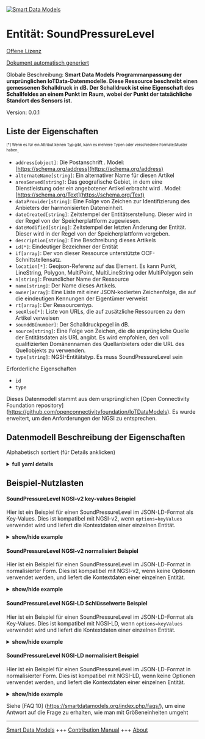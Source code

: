 <!-- 10-Header -->  
[![Smart Data Models](https://smartdatamodels.org/wp-content/uploads/2022/01/SmartDataModels_logo.png "Logo")](https://smartdatamodels.org)  
Entität: SoundPressureLevel  
===========================<!-- /10-Header -->  
<!-- 15-License -->  
[Offene Lizenz](https://github.com/smart-data-models//dataModel.OCF/blob/master/SoundPressureLevel/LICENSE.md)  
[Dokument automatisch generiert](https://docs.google.com/presentation/d/e/2PACX-1vTs-Ng5dIAwkg91oTTUdt8ua7woBXhPnwavZ0FxgR8BsAI_Ek3C5q97Nd94HS8KhP-r_quD4H0fgyt3/pub?start=false&loop=false&delayms=3000#slide=id.gb715ace035_0_60)  
<!-- /15-License -->  
<!-- 20-Description -->  
Globale Beschreibung: **Smart Data Models Programmanpassung der ursprünglichen IoTData-Datenmodelle. Diese Ressource beschreibt einen gemessenen Schalldruck in dB.  Der Schalldruck ist eine Eigenschaft des Schallfeldes an einem Punkt im Raum, wobei der Punkt der tatsächliche Standort des Sensors ist.**  
Version: 0.0.1  
<!-- /20-Description -->  
<!-- 30-PropertiesList -->  

## Liste der Eigenschaften  

<sup><sub>[*] Wenn es für ein Attribut keinen Typ gibt, kann es mehrere Typen oder verschiedene Formate/Muster haben</sub></sup>.  
- `address[object]`: Die Postanschrift  . Model: [https://schema.org/address](https://schema.org/address)- `alternateName[string]`: Ein alternativer Name für diesen Artikel  - `areaServed[string]`: Das geografische Gebiet, in dem eine Dienstleistung oder ein angebotener Artikel erbracht wird  . Model: [https://schema.org/Text](https://schema.org/Text)- `dataProvider[string]`: Eine Folge von Zeichen zur Identifizierung des Anbieters der harmonisierten Dateneinheit.  - `dateCreated[string]`: Zeitstempel der Entitätserstellung. Dieser wird in der Regel von der Speicherplattform zugewiesen.  - `dateModified[string]`: Zeitstempel der letzten Änderung der Entität. Dieser wird in der Regel von der Speicherplattform vergeben.  - `description[string]`: Eine Beschreibung dieses Artikels  - `id[*]`: Eindeutiger Bezeichner der Entität  - `if[array]`: Der von dieser Ressource unterstützte OCF-Schnittstellensatz.  - `location[*]`: Geojson-Referenz auf das Element. Es kann Punkt, LineString, Polygon, MultiPoint, MultiLineString oder MultiPolygon sein  - `n[string]`: Freundlicher Name der Ressource  - `name[string]`: Der Name dieses Artikels.  - `owner[array]`: Eine Liste mit einer JSON-kodierten Zeichenfolge, die auf die eindeutigen Kennungen der Eigentümer verweist  - `rt[array]`: Der Ressourcentyp.  - `seeAlso[*]`: Liste von URLs, die auf zusätzliche Ressourcen zu dem Artikel verweisen  - `sounddB[number]`: Der Schalldruckpegel in dB.  - `source[string]`: Eine Folge von Zeichen, die die ursprüngliche Quelle der Entitätsdaten als URL angibt. Es wird empfohlen, den voll qualifizierten Domänennamen des Quellanbieters oder die URL des Quellobjekts zu verwenden.  - `type[string]`: NGSI-Entitätstyp. Es muss SoundPressureLevel sein  <!-- /30-PropertiesList -->  
<!-- 35-RequiredProperties -->  
Erforderliche Eigenschaften  
- `id`  - `type`  <!-- /35-RequiredProperties -->  
<!-- 40-RequiredProperties -->  
Dieses Datenmodell stammt aus dem ursprünglichen [Open Connectivity Foundation repository] (https://github.com/openconnectivityfoundation/IoTDataModels). Es wurde erweitert, um den Anforderungen der NGSI zu entsprechen.  
<!-- /40-RequiredProperties -->  
<!-- 50-DataModelHeader -->  
## Datenmodell Beschreibung der Eigenschaften  
Alphabetisch sortiert (für Details anklicken)  
<!-- /50-DataModelHeader -->  
<!-- 60-ModelYaml -->  
<details><summary><strong>full yaml details</strong></summary>    
```yaml  
SoundPressureLevel:    
  description: 'Smart Data Models Program adaptation of the original IoTData data Models. This Resource describes a measured sound pressure in dB.  The Sound pressure is a property of the sound field at a point in space where the point is the actual location of the sensor.'    
  properties:    
    address:    
      description: 'The mailing address'    
      properties:    
        addressCountry:    
          description: 'Property. The country. For example, Spain. Model:''https://schema.org/addressCountry'''    
          type: string    
        addressLocality:    
          description: 'Property. The locality in which the street address is, and which is in the region. Model:''https://schema.org/addressLocality'''    
          type: string    
        addressRegion:    
          description: 'Property. The region in which the locality is, and which is in the country. Model:''https://schema.org/addressRegion'''    
          type: string    
        postOfficeBoxNumber:    
          description: 'Property. The post office box number for PO box addresses. For example, 03578. Model:''https://schema.org/postOfficeBoxNumber'''    
          type: string    
        postalCode:    
          description: 'Property. The postal code. For example, 24004. Model:''https://schema.org/https://schema.org/postalCode'''    
          type: string    
        streetAddress:    
          description: 'Property. The street address. Model:''https://schema.org/streetAddress'''    
          type: string    
      type: object    
      x-ngsi:    
        model: https://schema.org/address    
        type: Property    
    alternateName:    
      description: 'An alternative name for this item'    
      type: string    
      x-ngsi:    
        type: Property    
    areaServed:    
      description: 'The geographic area where a service or offered item is provided'    
      type: string    
      x-ngsi:    
        model: https://schema.org/Text    
        type: Property    
    dataProvider:    
      description: 'A sequence of characters identifying the provider of the harmonised data entity.'    
      type: string    
      x-ngsi:    
        type: Property    
    dateCreated:    
      description: 'Entity creation timestamp. This will usually be allocated by the storage platform.'    
      format: date-time    
      type: string    
      x-ngsi:    
        type: Property    
    dateModified:    
      description: 'Timestamp of the last modification of the entity. This will usually be allocated by the storage platform.'    
      format: date-time    
      type: string    
      x-ngsi:    
        type: Property    
    description:    
      description: 'A description of this item'    
      type: string    
      x-ngsi:    
        type: Property    
    id:    
      anyOf: &soundpressurelevel_-_properties_-_owner_-_items_-_anyof    
        - description: 'Property. Identifier format of any NGSI entity'    
          maxLength: 256    
          minLength: 1    
          pattern: ^[\w\-\.\{\}\$\+\*\[\]`|~^@!,:\\]+$    
          type: string    
        - description: 'Property. Identifier format of any NGSI entity'    
          format: uri    
          type: string    
      description: 'Unique identifier of the entity'    
      x-ngsi:    
        type: Property    
    if:    
      description: 'The OCF Interface set supported by this Resource.'    
      items:    
        enum:    
          - oic.if.s    
          - oic.if.baseline    
        type: string    
      minItems: 2    
      readOnly: true    
      type: array    
      uniqueItems: true    
      x-ngsi:    
        type: Property    
    location:    
      description: 'Geojson reference to the item. It can be Point, LineString, Polygon, MultiPoint, MultiLineString or MultiPolygon'    
      oneOf:    
        - description: 'Geoproperty. Geojson reference to the item. Point'    
          properties:    
            bbox:    
              items:    
                type: number    
              minItems: 4    
              type: array    
            coordinates:    
              items:    
                type: number    
              minItems: 2    
              type: array    
            type:    
              enum:    
                - Point    
              type: string    
          required:    
            - type    
            - coordinates    
          title: 'GeoJSON Point'    
          type: object    
        - description: 'Geoproperty. Geojson reference to the item. LineString'    
          properties:    
            bbox:    
              items:    
                type: number    
              minItems: 4    
              type: array    
            coordinates:    
              items:    
                items:    
                  type: number    
                minItems: 2    
                type: array    
              minItems: 2    
              type: array    
            type:    
              enum:    
                - LineString    
              type: string    
          required:    
            - type    
            - coordinates    
          title: 'GeoJSON LineString'    
          type: object    
        - description: 'Geoproperty. Geojson reference to the item. Polygon'    
          properties:    
            bbox:    
              items:    
                type: number    
              minItems: 4    
              type: array    
            coordinates:    
              items:    
                items:    
                  items:    
                    type: number    
                  minItems: 2    
                  type: array    
                minItems: 4    
                type: array    
              type: array    
            type:    
              enum:    
                - Polygon    
              type: string    
          required:    
            - type    
            - coordinates    
          title: 'GeoJSON Polygon'    
          type: object    
        - description: 'Geoproperty. Geojson reference to the item. MultiPoint'    
          properties:    
            bbox:    
              items:    
                type: number    
              minItems: 4    
              type: array    
            coordinates:    
              items:    
                items:    
                  type: number    
                minItems: 2    
                type: array    
              type: array    
            type:    
              enum:    
                - MultiPoint    
              type: string    
          required:    
            - type    
            - coordinates    
          title: 'GeoJSON MultiPoint'    
          type: object    
        - description: 'Geoproperty. Geojson reference to the item. MultiLineString'    
          properties:    
            bbox:    
              items:    
                type: number    
              minItems: 4    
              type: array    
            coordinates:    
              items:    
                items:    
                  items:    
                    type: number    
                  minItems: 2    
                  type: array    
                minItems: 2    
                type: array    
              type: array    
            type:    
              enum:    
                - MultiLineString    
              type: string    
          required:    
            - type    
            - coordinates    
          title: 'GeoJSON MultiLineString'    
          type: object    
        - description: 'Geoproperty. Geojson reference to the item. MultiLineString'    
          properties:    
            bbox:    
              items:    
                type: number    
              minItems: 4    
              type: array    
            coordinates:    
              items:    
                items:    
                  items:    
                    items:    
                      type: number    
                    minItems: 2    
                    type: array    
                  minItems: 4    
                  type: array    
                type: array    
              type: array    
            type:    
              enum:    
                - MultiPolygon    
              type: string    
          required:    
            - type    
            - coordinates    
          title: 'GeoJSON MultiPolygon'    
          type: object    
      x-ngsi:    
        type: Geoproperty    
    n:    
      description: 'Friendly name of the Resource'    
      maxLength: 64    
      readOnly: true    
      type: string    
      x-ngsi:    
        type: Property    
    name:    
      description: 'The name of this item.'    
      type: string    
      x-ngsi:    
        type: Property    
    owner:    
      description: 'A List containing a JSON encoded sequence of characters referencing the unique Ids of the owner(s)'    
      items:    
        anyOf: *soundpressurelevel_-_properties_-_owner_-_items_-_anyof    
        description: 'Property. Unique identifier of the entity'    
      type: array    
      x-ngsi:    
        type: Property    
    rt:    
      description: 'The Resource Type.'    
      items:    
        enum:    
          - oic.r.sound.pressurelevel    
        maxLength: 64    
        type: string    
      minItems: 1    
      readOnly: true    
      type: array    
      uniqueItems: true    
      x-ngsi:    
        type: Property    
    seeAlso:    
      description: 'list of uri pointing to additional resources about the item'    
      oneOf:    
        - items:    
            format: uri    
            type: string    
          minItems: 1    
          type: array    
        - format: uri    
          type: string    
      x-ngsi:    
        type: Property    
    sounddB:    
      description: 'The sound pressure level in dB.'    
      minimum: 0    
      readOnly: true    
      type: number    
      x-ngsi:    
        type: Property    
    source:    
      description: 'A sequence of characters giving the original source of the entity data as a URL. Recommended to be the fully qualified domain name of the source provider, or the URL to the source object.'    
      type: string    
      x-ngsi:    
        type: Property    
    type:    
      description: 'NGSI entity type. It has to be SoundPressureLevel'    
      enum:    
        - SoundPressureLevel    
      type: string    
      x-ngsi:    
        type: Property    
  required:    
    - id    
    - type    
  type: object    
  x-derived-from: https://github.com/OpenInterConnect/IoTDataModels/blob/master/SoundPressureLevelResURI.swagger.json    
  x-disclaimer: 'Redistribution and use in source and binary forms, with or without modification, are permitted  provided that the license conditions are met. Copyleft (c) 2021 Contributors to Smart Data Models Program'    
  x-license-url: https://github.com/smart-data-models/dataModel.OCF/blob/master/SoundPressureLevel/LICENSE.md    
  x-model-schema: https://smart-data-models.github.io/dataModel.IoTDataModels/SoundPressureLevel/schema.json    
  x-model-tags: OCF    
  x-version: 0.0.1    
```  
</details>    
<!-- /60-ModelYaml -->  
<!-- 70-MiddleNotes -->  
<!-- /70-MiddleNotes -->  
<!-- 80-Examples -->  
## Beispiel-Nutzlasten  
#### SoundPressureLevel NGSI-v2 key-values Beispiel  
Hier ist ein Beispiel für einen SoundPressureLevel im JSON-LD-Format als Key-Values. Dies ist kompatibel mit NGSI-v2, wenn `options=keyValues` verwendet wird und liefert die Kontextdaten einer einzelnen Entität.  
<details><summary><strong>show/hide example</strong></summary>    
```json  
{  
  "id": "urn:ngsi-ld:SoundPressureLevel:id:NLPM:36024607",  
  "dateCreated": "1994-11-21T08:10:27Z",  
  "dateModified": "1994-02-01T16:52:26Z",  
  "source": "Like sure likely scientist family series away. From gun image style factor marriage box.",  
  "name": "Street lose meeting.",  
  "alternateName": "Enter many doctor election. Half check side but often. Daughter prove whose television other. Lose drive action attorney window sister.",  
  "description": "Mean should enter human. Black foot decide represent opportunity thing nor goal. Public become painting none seek.",  
  "dataProvider": "Article write next money. Take feeling music happy fight. Increase one remember respond strategy young.",  
  "owner": [  
    "urn:ngsi-ld:SoundPressureLevel:items:UYKY:61155327",  
    "urn:ngsi-ld:SoundPressureLevel:items:KRAM:94468927"  
  ],  
  "seeAlso": [  
    "urn:ngsi-ld:SoundPressureLevel:items:PZKV:28652036",  
    "urn:ngsi-ld:SoundPressureLevel:items:ETTY:68001950"  
  ],  
  "location": {  
    "type": "Point",  
    "coordinates": [  
      9.316914,  
      107.47875  
    ]  
  },  
  "address": {  
    "streetAddress": "Morning some consider finally ball. Run spring radio magazine history.",  
    "addressLocality": "Return establish east high course eye large. More if network tend.",  
    "addressRegion": "Move newspaper really tough protect capital series.",  
    "addressCountry": "Hour through measure across community speak. Least among card particular feeling anything effect. Agency day help physical few former.",  
    "postalCode": "Hold subject unit spend. Out boy make like town almost.",  
    "postOfficeBoxNumber": "Quality campaign how one past. Respond culture unit table step. Necessary charge responsibility."  
  },  
  "areaServed": "Well industry order. Service choice out. Choice watch above compare finish develop director. Soon hold order somebody skin toward."  
}  
```  
</details>  
#### SoundPressureLevel NGSI-v2 normalisiert Beispiel  
Hier ist ein Beispiel für einen SoundPressureLevel im JSON-LD-Format in normalisierter Form. Dies ist kompatibel mit NGSI-v2, wenn keine Optionen verwendet werden, und liefert die Kontextdaten einer einzelnen Entität.  
<details><summary><strong>show/hide example</strong></summary>    
```json  
{  
  "id": {  
    "type": "string",  
    "value": "urn:ngsi-ld:SoundPressureLevel:id:NLPM:36024607"  
  },  
  "dateCreated": {  
    "format": "date-time",  
    "type": "string",  
    "value": "1994-11-21T08:10:27Z"  
  },  
  "dateModified": {  
    "format": "date-time",  
    "type": "string",  
    "value": "1994-02-01T16:52:26Z"  
  },  
  "source": {  
    "type": "string",  
    "value": "Like sure likely scientist family series away. From gun image style factor marriage box."  
  },  
  "name": {  
    "type": "string",  
    "value": "Street lose meeting."  
  },  
  "alternateName": {  
    "type": "string",  
    "value": "Enter many doctor election. Half check side but often. Daughter prove whose television other. Lose drive action attorney window sister."  
  },  
  "description": {  
    "type": "string",  
    "value": "Mean should enter human. Black foot decide represent opportunity thing nor goal. Public become painting none seek."  
  },  
  "dataProvider": {  
    "type": "string",  
    "value": "Article write next money. Take feeling music happy fight. Increase one remember respond strategy young."  
  },  
  "owner": {  
    "type": "array",  
    "value": [  
      "urn:ngsi-ld:SoundPressureLevel:items:UYKY:61155327",  
      "urn:ngsi-ld:SoundPressureLevel:items:KRAM:94468927"  
    ]  
  },  
  "seeAlso": {  
    "type": "array",  
    "value": [  
      "urn:ngsi-ld:SoundPressureLevel:items:PZKV:28652036",  
      "urn:ngsi-ld:SoundPressureLevel:items:ETTY:68001950"  
    ]  
  },  
  "location": {  
    "type": "object",  
    "value": {  
      "type": "Point",  
      "coordinates": [  
        9.316914,  
        107.47875  
      ]  
    }  
  },  
  "address": {  
    "type": "object",  
    "value": {  
      "streetAddress": "Morning some consider finally ball. Run spring radio magazine history.",  
      "addressLocality": "Return establish east high course eye large. More if network tend.",  
      "addressRegion": "Move newspaper really tough protect capital series.",  
      "addressCountry": "Hour through measure across community speak. Least among card particular feeling anything effect. Agency day help physical few former.",  
      "postalCode": "Hold subject unit spend. Out boy make like town almost.",  
      "postOfficeBoxNumber": "Quality campaign how one past. Respond culture unit table step. Necessary charge responsibility."  
    }  
  },  
  "areaServed": {  
    "type": "string",  
    "value": "Well industry order. Service choice out. Choice watch above compare finish develop director. Soon hold order somebody skin toward."  
  }  
}  
```  
</details>  
#### SoundPressureLevel NGSI-LD Schlüsselwerte Beispiel  
Hier ist ein Beispiel für einen SoundPressureLevel im JSON-LD-Format als Key-Values. Dies ist kompatibel mit NGSI-LD, wenn `options=keyValues` verwendet wird und liefert die Kontextdaten einer einzelnen Entität.  
<details><summary><strong>show/hide example</strong></summary>    
```json  
{  
    "id": "urn:ngsi-ld:SoundPressureLevel:id:NLPM:36024607",  
    "dateCreated": "1994-11-21T08:10:27Z",  
    "dateModified": "1994-02-01T16:52:26Z",  
    "source": "Like sure likely scientist family series away. From gun image style factor marriage box.",  
    "name": "Street lose meeting.",  
    "alternateName": "Enter many doctor election. Half check side but often. Daughter prove whose television other. Lose drive action attorney window sister.",  
    "description": "Mean should enter human. Black foot decide represent opportunity thing nor goal. Public become painting none seek.",  
    "dataProvider": "Article write next money. Take feeling music happy fight. Increase one remember respond strategy young.",  
    "owner": [  
        "urn:ngsi-ld:SoundPressureLevel:items:UYKY:61155327",  
        "urn:ngsi-ld:SoundPressureLevel:items:KRAM:94468927"  
    ],  
    "seeAlso": [  
        "urn:ngsi-ld:SoundPressureLevel:items:PZKV:28652036",  
        "urn:ngsi-ld:SoundPressureLevel:items:ETTY:68001950"  
    ],  
    "location": {  
        "type": "Point",  
        "coordinates": [  
            9.316914,  
            107.47875  
        ]  
    },  
    "address": {  
        "streetAddress": "Morning some consider finally ball. Run spring radio magazine history.",  
        "addressLocality": "Return establish east high course eye large. More if network tend.",  
        "addressRegion": "Move newspaper really tough protect capital series.",  
        "addressCountry": "Hour through measure across community speak. Least among card particular feeling anything effect. Agency day help physical few former.",  
        "postalCode": "Hold subject unit spend. Out boy make like town almost.",  
        "postOfficeBoxNumber": "Quality campaign how one past. Respond culture unit table step. Necessary charge responsibility."  
    },  
    "areaServed": "Well industry order. Service choice out. Choice watch above compare finish develop director. Soon hold order somebody skin toward.",  
    "@context": [  
        "https://smartdatamodels.org/context.jsonld",  
        "https://raw.githubusercontent.com/smart-data-models/dataModel.OCF/master/context.jsonld"  
    ]  
}  
```  
</details>  
#### SoundPressureLevel NGSI-LD normalisiert Beispiel  
Hier ist ein Beispiel für einen SoundPressureLevel im JSON-LD-Format in normalisierter Form. Dies ist kompatibel mit NGSI-LD, wenn keine Optionen verwendet werden, und liefert die Kontextdaten einer einzelnen Entität.  
<details><summary><strong>show/hide example</strong></summary>    
```json  
{  
    "id": "urn:ngsi-ld:SoundPressureLevel:id:MFVG:52496238",  
    "dateCreated": {  
        "type": "Property",  
        "value": {  
            "@type": "DateTime",  
            "@value": "1976-06-02T06:04:18Z"  
        }  
    },  
    "dateModified": {  
        "type": "Property",  
        "value": {  
            "@type": "DateTime",  
            "@value": "2017-01-21T09:12:27Z"  
        }  
    },  
    "source": {  
        "type": "Property",  
        "value": "Rise television nor which suggest. Seek head apply defense model. Reduce catch worker matter."  
    },  
    "name": {  
        "type": "Property",  
        "value": "Improve measure improve light test people choice along. Both reduce industry degree."  
    },  
    "alternateName": {  
        "type": "Property",  
        "value": "Expect yourself blood argue and task. This food fight culture fill newspaper. How beyond station."  
    },  
    "description": {  
        "type": "Property",  
        "value": "Allow event describe become. Property me away pressure. Use protect arrive race its since."  
    },  
    "dataProvider": {  
        "type": "Property",  
        "value": "Opportunity there police real know ground real. Land cause section value find."  
    },  
    "owner": {  
        "type": "Property",  
        "value": [  
            "urn:ngsi-ld:SoundPressureLevel:items:NQAZ:75992265",  
            "urn:ngsi-ld:SoundPressureLevel:items:DZSC:24608114"  
        ]  
    },  
    "seeAlso": {  
        "type": "Property",  
        "value": [  
            "urn:ngsi-ld:SoundPressureLevel:items:VANZ:73429763"  
        ]  
    },  
    "location": {  
        "type": "Property",  
        "value": {  
            "type": "Point",  
            "coordinates": [  
                31.8568995,  
                -81.615159  
            ]  
        }  
    },  
    "address": {  
        "type": "Property",  
        "value": {  
            "streetAddress": "Middle would thousand present. Hundred prepare near whole far strategy partner.",  
            "addressLocality": "Goal show into serious. Each magazine floor page job. I effort person put watch.",  
            "addressRegion": "Sure so first eye. Marriage thought claim adult church suggest price. Carry wish ago federal dream sort once.",  
            "addressCountry": "With bag learn main foot sense personal.",  
            "postalCode": "Bill action individual one early issue. Occur within bag because door reduce even.",  
            "postOfficeBoxNumber": "Today store fill certain. Voice wear husband force certain. Down million raise may."  
        }  
    },  
    "areaServed": {  
        "type": "Property",  
        "value": "In always vote less along. Game security arm arrive talk maybe both. Save song machine three share amount."  
    },  
    "@context": [  
        "https://smartdatamodels.org/context.jsonld",  
        "https://raw.githubusercontent.com/smart-data-models/dataModel.OCF/master/context.jsonld"  
    ]  
}  
```  
</details><!-- /80-Examples -->  
<!-- 90-FooterNotes -->  
<!-- /90-FooterNotes -->  
<!-- 95-Units -->  
Siehe [FAQ 10] (https://smartdatamodels.org/index.php/faqs/), um eine Antwort auf die Frage zu erhalten, wie man mit Größeneinheiten umgeht  
<!-- /95-Units -->  
<!-- 97-LastFooter -->  
---  
[Smart Data Models](https://smartdatamodels.org) +++ [Contribution Manual](https://bit.ly/contribution_manual) +++ [About](https://bit.ly/Introduction_SDM)<!-- /97-LastFooter -->  
